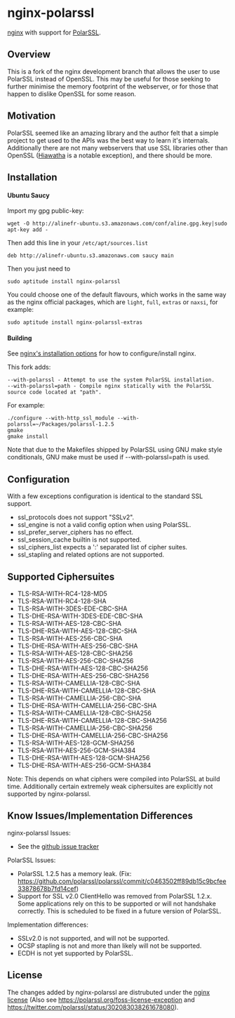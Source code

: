 nginx-polarssl
========

[nginx](http://www.nginx.org) with support for [PolarSSL](http://www.polarssl.org).

Overview
--------

This is a fork of the nginx development branch that allows the user to use PolarSSL instead of OpenSSL.  This may be useful for those seeking to further minimise the memory footprint of the webserver, or for those that happen to dislike OpenSSL for some reason.

Motivation
--------

PolarSSL seemed like an amazing library and the author felt that a simple project to get used to the APIs was the best way to learn it's internals.  Additionally there are not many webservers that use SSL libraries other than OpenSSL ([Hiawatha](http://www.hiawatha-webserver.org/) is a notable exception), and there should be more.

Installation
--------

#### Ubuntu Saucy

Import my gpg public-key: 

```!bash
wget -O http://alinefr-ubuntu.s3.amazonaws.com/conf/aline.gpg.key|sudo apt-key add -
```

Then add this line in your `/etc/apt/sources.list`
```
deb http://alinefr-ubuntu.s3.amazonaws.com saucy main
```

Then you just need to
```
sudo aptitude install nginx-polarssl
```

You could choose one of the default flavours, which works in the same way as the nginx official packages, which are `light`, `full`, `extras` or `naxsi`, for example:

```
sudo aptitude install nginx-polarssl-extras
```

#### Building

See [nginx's installation options](http://wiki.nginx.org/InstallOptions) for how to configure/install nginx.

This fork adds:

    --with-polarssl - Attempt to use the system PolarSSL installation.
    --with-polarssl=path - Compile nginx statically with the PolarSSL source code located at "path".

For example:

    ./configure --with-http_ssl_module --with-polarssl=~/Packages/polarssl-1.2.5
    gmake
    gmake install

Note that due to the Makefiles shipped by PolarSSL using GNU make style conditionals, GNU make must be used if --with-polarssl=path is used.

Configuration
--------

With a few exceptions configuration is identical to the standard SSL support.

 - ssl_protocols does not support "SSLv2".
 - ssl_engine is not a valid config option when using PolarSSL.
 - ssl_prefer_server_ciphers has no effect.
 - ssl_session_cache builtin is not supported.
 - ssl_ciphers_list expects a ':' separated list of cipher suites.
 - ssl_stapling and related options are not supported.

Supported Ciphersuites
--------

 - TLS-RSA-WITH-RC4-128-MD5
 - TLS-RSA-WITH-RC4-128-SHA
 - TLS-RSA-WITH-3DES-EDE-CBC-SHA
 - TLS-DHE-RSA-WITH-3DES-EDE-CBC-SHA
 - TLS-RSA-WITH-AES-128-CBC-SHA
 - TLS-DHE-RSA-WITH-AES-128-CBC-SHA
 - TLS-RSA-WITH-AES-256-CBC-SHA
 - TLS-DHE-RSA-WITH-AES-256-CBC-SHA
 - TLS-RSA-WITH-AES-128-CBC-SHA256
 - TLS-RSA-WITH-AES-256-CBC-SHA256
 - TLS-DHE-RSA-WITH-AES-128-CBC-SHA256
 - TLS-DHE-RSA-WITH-AES-256-CBC-SHA256
 - TLS-RSA-WITH-CAMELLIA-128-CBC-SHA
 - TLS-DHE-RSA-WITH-CAMELLIA-128-CBC-SHA
 - TLS-RSA-WITH-CAMELLIA-256-CBC-SHA
 - TLS-DHE-RSA-WITH-CAMELLIA-256-CBC-SHA
 - TLS-RSA-WITH-CAMELLIA-128-CBC-SHA256
 - TLS-DHE-RSA-WITH-CAMELLIA-128-CBC-SHA256
 - TLS-RSA-WITH-CAMELLIA-256-CBC-SHA256
 - TLS-DHE-RSA-WITH-CAMELLIA-256-CBC-SHA256
 - TLS-RSA-WITH-AES-128-GCM-SHA256
 - TLS-RSA-WITH-AES-256-GCM-SHA384
 - TLS-DHE-RSA-WITH-AES-128-GCM-SHA256
 - TLS-DHE-RSA-WITH-AES-256-GCM-SHA384

Note: This depends on what ciphers were compiled into PolarSSL at build time.  Additionally certain extremely weak ciphersuites are explicitly not supported by nginx-polarssl.

Know Issues/Implementation Differences
--------

nginx-polarssl Issues:

 - See the [github issue tracker](https://github.com/alinefr/nginx-polarssl/issues?sort=created&state=open)

PolarSSL Issues:

 - PolarSSL 1.2.5 has a memory leak. (Fix: https://github.com/polarssl/polarssl/commit/c0463502ff89db15c9bcfee33878678b7fd14cef)
 - Support for SSL v2.0 ClientHello was removed from PolarSSL 1.2.x.  Some applications rely on this to be supported or will not handshake correctly.  This is scheduled to be fixed in a future version of PolarSSL.

Implementation differences:

 - SSLv2.0 is not supported, and will not be supported.
 - OCSP stapling is not and more than likely will not be supported.
 - ECDH is not yet supported by PolarSSL.

License
--------

The changes added by nginx-polarssl are distrubuted under the [nginx license](http://nginx.org/LICENSE) (Also see https://polarssl.org/foss-license-exception and https://twitter.com/polarssl/status/302083038261678080).

